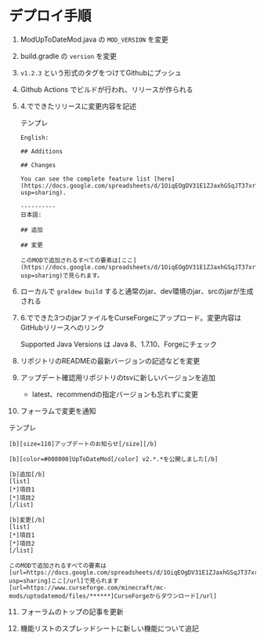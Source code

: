 # デプロイ手順

1. ModUpToDateMod.java の `MOD_VERSION` を変更

2. build.gradle の `version` を変更

3. `v1.2.3` という形式のタグをつけてGithubにプッシュ

4. Github Actions でビルドが行われ、リリースが作られる

5. 4.でできたリリースに変更内容を記述

   テンプレ
   ```
   English: 
   
   ## Additions
   
   ## Changes
   
   You can see the complete feature list [here](https://docs.google.com/spreadsheets/d/1OiqEOgDV31E1ZJaxhGSqJT37xrWkqHZGmpzVUvk4uZs/edit?usp=sharing).
   
   ----------
   日本語:
   
   ## 追加
   
   ## 変更
   
   このMODで追加されるすべての要素は[ここ](https://docs.google.com/spreadsheets/d/1OiqEOgDV31E1ZJaxhGSqJT37xrWkqHZGmpzVUvk4uZs/edit?usp=sharing)で見られます。
   ```

6. ローカルで `graldew build` すると通常のjar、dev環境のjar、srcのjarが生成される

7. 6.でできた3つのjarファイルをCurseForgeにアップロード。変更内容はGitHubリリースへのリンク
   
   Supported Java Versions は Java 8、1.7.10、Forgeにチェック

8. リポジトリのREADMEの最新バージョンの記述などを変更

9. アップデート確認用リポジトリのtsvに新しいバージョンを追加

    - latest、recommendの指定バージョンも忘れずに変更
    
10. フォーラムで変更を通知

   テンプレ
   ```
   [b][size=110]アップデートのお知らせ[/size][/b]
   
   [b][color=#008000]UpToDateMod[/color] v2.*.*を公開しました[/b]
   
   [b]追加[/b]
   [list]
   [*]項目1
   [*]項目2
   [/list]
   
   [b]変更[/b]
   [list]
   [*]項目1
   [*]項目2
   [/list]

   このMODで追加されるすべての要素は[url=https://docs.google.com/spreadsheets/d/1OiqEOgDV31E1ZJaxhGSqJT37xrWkqHZGmpzVUvk4uZs/edit?usp=sharing]ここ[/url]で見られます
   [url=https://www.curseforge.com/minecraft/mc-mods/uptodatemod/files/******]CurseForgeからダウンロード[/url]
   ```

11. フォーラムのトップの記事を更新

12. 機能リストのスプレッドシートに新しい機能について追記
